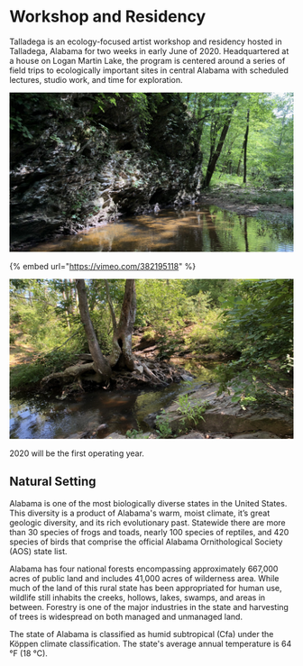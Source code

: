 # Workshop and Residency

Talladega is an ecology-focused artist workshop and residency hosted in Talladega, Alabama for two weeks in early June of 2020. Headquartered at a house on Logan Martin Lake, the program is centered around a series of field trips to ecologically important sites in central Alabama with scheduled lectures, studio work, and time for exploration.

![](.gitbook/assets/img_6275.jpg)

{% embed url="https://vimeo.com/382195118" %}



![](.gitbook/assets/img_6389-1.HEIC)

2020 will be the first operating year.

## Natural Setting

Alabama is one of the most biologically diverse states in the United States. This diversity is a product of Alabama's warm, moist climate, it’s great geologic diversity, and its rich evolutionary past. Statewide there are more than 30 species of frogs and toads, nearly 100 species of reptiles, and 420 species of birds that comprise the official Alabama Ornithological Society \(AOS\) state list.

Alabama has four national forests encompassing approximately 667,000 acres of public land and includes 41,000 acres of wilderness area. While much of the land of this rural state has been appropriated for human use, wildlife still inhabits the creeks, hollows, lakes, swamps, and areas in between. Forestry is one of the major industries in the state and harvesting of trees is widespread on both managed and unmanaged land.

The state of Alabama is classified as humid subtropical \(Cfa\) under the Köppen climate classification. The state's average annual temperature is 64 °F \(18 °C\).  
  


